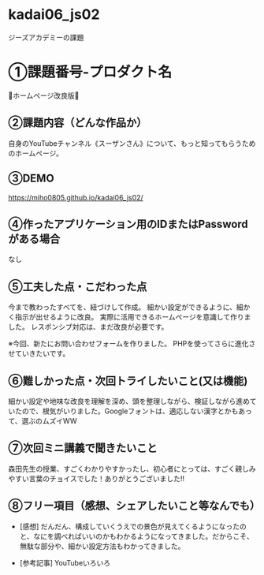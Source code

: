 # kadai06_js02
ジーズアカデミーの課題


# ①課題番号-プロダクト名
🌟ホームページ改良版🌟


## ②課題内容（どんな作品か）
自身のYouTubeチャンネル《スーザンさん》について、もっと知ってもらうためのホームページ。

## ③DEMO

https://miho0805.github.io/kadai06_js02/

## ④作ったアプリケーション用のIDまたはPasswordがある場合

なし

## ⑤工夫した点・こだわった点

今まで教わったすべてを、紐づけして作成。
細かい設定ができるように、細かく指示が出せるように改良。
実際に活用できるホームページを意識して作りました。
レスポンシブ対応は、まだ改良が必要です。

※今回、新たにお問い合わせフォームを作りました。
PHPを使ってさらに進化させていきたいです。

## ⑥難しかった点・次回トライしたいこと(又は機能)

細かい設定や地味な改良を理解を深め、頭を整理しながら、検証しながら進めていたので、根気がいりました。Googleフォントは、適応しない漢字とかもあって、選ぶのムズイWW


## ⑦次回ミニ講義で聞きたいこと

森田先生の授業、すごくわかりやすかったし、初心者にとっては、すごく親しみやすい言葉のチョイスでした！ありがとうございました!!

## ⑧フリー項目（感想、シェアしたいこと等なんでも）

- [感想]
  だんだん、構成していくうえでの景色が見えてくるようになったのと、なにを調べればいいのかもわかるようになってきました。だからこそ、無駄な部分や、細かい設定方法もわかってきました。


- [参考記事]
 YouTubeいろいろ
